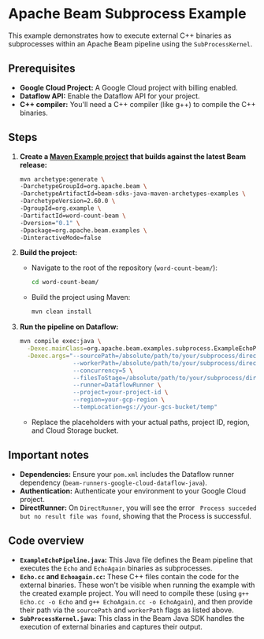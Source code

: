 <!--
    Licensed to the Apache Software Foundation (ASF) under one
    or more contributor license agreements.  See the NOTICE file
    distributed with this work for additional information
    regarding copyright ownership.  The ASF licenses this file
    to you under the Apache License, Version 2.0 (the
    "License"); you may not use this file except in compliance
    with the License.  You may obtain a copy of the License at

      http://www.apache.org/licenses/LICENSE-2.0

    Unless required by applicable law or agreed to in writing,
    software distributed under the License is distributed on an
    "AS IS" BASIS, WITHOUT WARRANTIES OR CONDITIONS OF ANY
    KIND, either express or implied.  See the License for the
    specific language governing permissions and limitations
    under the License.
-->
# Apache Beam Subprocess Example

This example demonstrates how to execute external C++ binaries as subprocesses within an Apache Beam pipeline using the `SubProcessKernel`.

## Prerequisites

*   **Google Cloud Project:** A Google Cloud project with billing enabled.
*   **Dataflow API:** Enable the Dataflow API for your project.
*   **C++ compiler:** You'll need a C++ compiler (like g++) to compile the C++ binaries.

## Steps

1. **Create a [Maven Example project](https://beam.apache.org/get-started/quickstart-java/) that builds against the latest Beam release:**

    ```bash
    mvn archetype:generate \
    -DarchetypeGroupId=org.apache.beam \
    -DarchetypeArtifactId=beam-sdks-java-maven-archetypes-examples \
    -DarchetypeVersion=2.60.0 \
    -DgroupId=org.example \
    -DartifactId=word-count-beam \
    -Dversion="0.1" \
    -Dpackage=org.apache.beam.examples \
    -DinteractiveMode=false
    ```
    
2. **Build the project:**

    *   Navigate to the root of the repository (`word-count-beam/`):

        ```bash
        cd word-count-beam/
        ```

    *   Build the project using Maven:

        ```bash
        mvn clean install
        ```

3. **Run the pipeline on Dataflow:**

    ```bash
    mvn compile exec:java \
      -Dexec.mainClass=org.apache.beam.examples.subprocess.ExampleEchoPipeline \
      -Dexec.args="--sourcePath=/absolute/path/to/your/subprocess/directory \
                   --workerPath=/absolute/path/to/your/subprocess/directory \
                   --concurrency=5 \
                   --filesToStage=/absolute/path/to/your/subprocess/directory/echo,/absolute/path/to/your/subprocess/directory/echoagain \
                   --runner=DataflowRunner \
                   --project=your-project-id \
                   --region=your-gcp-region \
                   --tempLocation=gs://your-gcs-bucket/temp"
    ```

    *   Replace the placeholders with your actual paths, project ID, region, and Cloud Storage bucket.

## Important notes

* **Dependencies:** Ensure your `pom.xml` includes the Dataflow runner dependency (`beam-runners-google-cloud-dataflow-java`).
* **Authentication:** Authenticate your environment to your Google Cloud project.
* **DirectRunner:** On `DirectRunner`, you will see the error ` Process succeded but no result file was found`, showing that the Process is successful.

## Code overview

*   **`ExampleEchoPipeline.java`:** This Java file defines the Beam pipeline that executes the `Echo` and `EchoAgain` binaries as subprocesses.
*   **`Echo.cc` and `Echoagain.cc`:** These C++ files contain the code for the external binaries. These won't be visible when running the example with the created example project. You will need to compile these (using `g++ Echo.cc -o Echo` and `g++ EchoAgain.cc -o EchoAgain`), and then provide their path via the `sourcePath` and `workerPath` flags as listed above.
*   **`SubProcessKernel.java`:** This class in the Beam Java SDK handles the execution of external binaries and captures their output.
